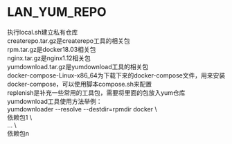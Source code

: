 # LAN_YUM_REPO 
执行local.sh建立私有仓库  
createrepo.tar.gz是createrepo工具的相关包   
rpm.tar.gz是docker18.03相关包   
nginx.tar.gz是nginx1.12相关包   
yumdownload.tar.gz是yumdownload工具的相关包   
docker-compose-Linux-x86_64为下载下来的docker-compose文件，用来安装docker-compose，可以使用脚本compose.sh来配置   
replenish是补充一些常用的工具包，需要将里面的包放入yum仓库  
yumdownload工具使用方法举例：  
yumdownloader --resolve --destdir=rpmdir docker \  
依赖包1 \  
... \  
依赖包n   





